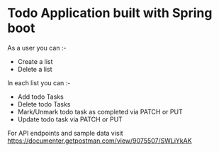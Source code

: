 #  Todo Application built with Spring boot 

As a user you can :-
- Create a list
- Delete a list

In each list you can :-
- Add todo Tasks
- Delete todo Tasks
- Mark/Unmark todo task as completed via PATCH or PUT
- Update todo task via PATCH or PUT

For API endpoints and sample data visit https://documenter.getpostman.com/view/9075507/SWLiYkAK
